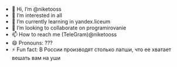 - 👋 Hi, I’m @niketooss
- 👀 I’m interested in all
- 🌱 I’m currently learning in yandex.liceum
- 💞️ I’m looking to collaborate on programirovanie
- 📫 How to reach me (TeleGram)@niketooss
- 😄 Pronouns: ???
- ⚡ Fun fact: В России производят столько лапши, что ее хватает вешать вам на уши

<!---
niketooss/niketooss is a ✨ special ✨ repository because its `README.md` (this file) appears on your GitHub profile.
You can click the Preview link to take a look at your changes.
--->
